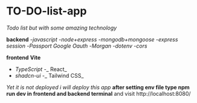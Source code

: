 # TO-DO-list-app

_Todo list but with some amazing technology_

**backend**
-_javascript_
-_node+express_
-_mongodb+mongoose_
-_express session_
-_Passport Google Oauth_
-_Morgan_
-_dotenv_
-_cors_

**frontend**
**Vite**
- _TypeScript_
-_ React_
- _shadcn-ui_
-_ Tailwind CSS_

_Yet it is not deployed i will deploy this app_
**after setting env file type npm run dev in frontend and backend terminal**
and visit http://localhost:8080/
